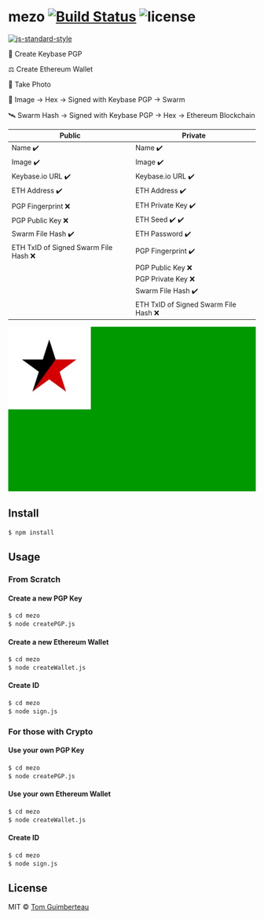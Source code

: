 # mezo [![Build Status](https://img.shields.io/travis/tomguim/mezo/master.svg?style=flat-square)](https://travis-ci.org/tomguim/mezo) ![license](https://img.shields.io/github/license/mashape/apistatus.svg?style=flat-square) 

[![js-standard-style](https://cdn.rawgit.com/feross/standard/master/badge.svg)](https://github.com/feross/standard)

🔑  Create Keybase PGP

⚖️  Create Ethereum Wallet

📸  Take Photo

📡  Image -> Hex -> Signed with Keybase PGP -> Swarm

🛰️  Swarm Hash -> Signed with Keybase PGP -> Hex -> Ethereum Blockchain

| Public  | Private |
| ------------- | ------------- |
| Name ✔️  | Name ✔️  |
| Image ✔️  | Image ✔️  |
| Keybase.io URL ✔️  | Keybase.io URL ✔️  |
| ETH Address ✔️  | ETH Address ✔️  |
| PGP Fingerprint ❌  | ETH Private Key ✔️  |
| PGP Public Key ❌  | ETH Seed ✔️ ✔️  |
| Swarm File Hash ✔️  | ETH Password ✔️  |
| ETH TxID of Signed Swarm File Hash ❌  | PGP Fingerprint ✔️  |
|   | PGP Public Key ❌  |
|   | PGP Private Key ❌  |
|   | Swarm File Hash ✔️  |
|   | ETH TxID of Signed Swarm File Hash ❌  |

![mezo flag](https://raw.githubusercontent.com/tomguim/mezo/master/file.jpg)

## Install

```bash
$ npm install
```

## Usage

### From Scratch

#### Create a new PGP Key
```bash
$ cd mezo
$ node createPGP.js
```

#### Create a new Ethereum Wallet
```bash
$ cd mezo
$ node createWallet.js
```

#### Create ID
```bash
$ cd mezo
$ node sign.js
```

### For those with Crypto

#### Use your own PGP Key
```bash
$ cd mezo
$ node createPGP.js
```

#### Use your own Ethereum Wallet
```bash
$ cd mezo
$ node createWallet.js
```

#### Create ID
```bash
$ cd mezo
$ node sign.js
```

## License

MIT © [Tom Guimberteau](https://keybase.io/tom_guimberteau)
